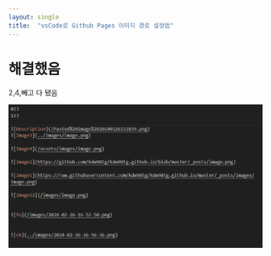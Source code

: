 ```yaml
---
layout: single
title:  "vsCode로 Github Pages 이미지 경로 설정법"
---
```


# 해결했음
2,4,빼고 다 됐음



![마크다운 이미지 경로](../images/2024-02-26-17-00-46.png)